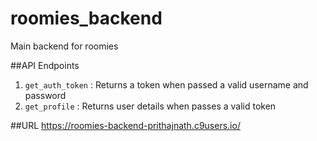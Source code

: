 # roomies_backend
Main backend for roomies

##API Endpoints
1. `get_auth_token` : Returns a token when passed a valid username and password
2. `get_profile` : Returns user details when passes a valid token

##URL 
https://roomies-backend-prithajnath.c9users.io/
